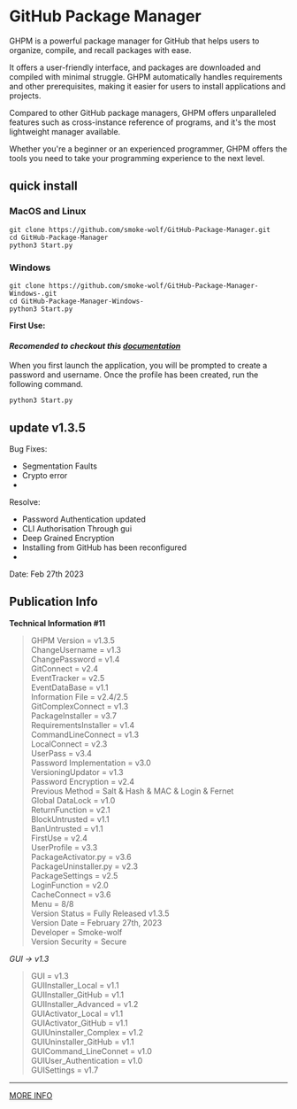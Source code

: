 
# GitHub Package Manager
GHPM is a powerful package manager for GitHub that helps users to organize, compile, and recall packages with ease.

It offers a user-friendly interface, and packages are downloaded and compiled with minimal struggle. GHPM automatically handles requirements and other prerequisites, making it easier for users to install applications and projects.

Compared to other GitHub package managers, GHPM offers unparalleled features such as cross-instance reference of programs, and it's the most lightweight manager available.

Whether you're a beginner or an experienced programmer, GHPM offers the tools you need to take your programming experience to the next level.

## quick install
### MacOS and Linux
	git clone https://github.com/smoke-wolf/GitHub-Package-Manager.git
	cd GitHub-Package-Manager
	python3 Start.py
### Windows
	git clone https://github.com/smoke-wolf/GitHub-Package-Manager-Windows-.git
	cd GitHub-Package-Manager-Windows-
	python3 Start.py
	
**First Use:**

#### *Recomended to checkout this [documentation](https://github.com/smoke-wolf/GitHub-Package-Manager/wiki)*
When you first launch the application, you will be prompted to create a password and username. Once the profile has been created, run the following command.

 

	python3 Start.py


## **update v1.3.5**
Bug Fixes:
- Segmentation Faults
- Crypto error
 - 

Resolve: 
- Password Authentication updated
- CLI Authorisation Through gui
- Deep Grained Encryption
- Installing from GitHub has been reconfigured
- 

Date: Feb 27th 2023


## Publication Info
**Technical Information #11**
>GHPM Version = v1.3.5\
ChangeUsername = v1.3\
ChangePassword = v1.4\
GitConnect = v2.4\
EventTracker = v2.5\
EventDataBase = v1.1\
Information File = v2.4/2.5\
GitComplexConnect = v1.3\
PackageInstaller = v3.7\
RequirementsInstaller = v1.4\
CommandLineConnect = v1.3\
LocalConnect = v2.3\
UserPass = v3.4\
Password Implementation = v3.0\
VersioningUpdator = v1.3\
Password Encryption = v2.4\
Previous Method = Salt & Hash & MAC & Login & Fernet\
Global DataLock = v1.0\
ReturnFunction = v2.1\
BlockUntrusted = v1.1\
BanUntrusted = v1.1\
FirstUse = v2.4\
UserProfile = v3.3\
PackageActivator.py = v3.6\
PackageUninstaller.py = v2.3\
PackageSettings = v2.5\
LoginFunction = v2.0\
CacheConnect = v3.6\
Menu = 8/8\
Version Status = Fully Released v1.3.5\
Version Date = February 27th, 2023\
Developer = Smoke-wolf\
Version Security = Secure

  

*GUI -> v1.3*
>GUI = v1.3\
GUIInstaller_Local = v1.1\
GUIInstaller_GitHub = v1.1\
GUIInstaller_Advanced = v1.2\
GUIActivator_Local = v1.1\
GUIActivator_GitHub = v1.1\
GUIUninstaller_Complex = v1.2\
GUIUninstaller_GitHub = v1.1\
GUICommand_LineConnet = v1.0\
GUIUser_Authentication = v1.0\
GUISettings = v1.7

  
  
_________

[MORE INFO](https://raw.githubusercontent.com/smoke-wolf/GitHub-Package-Manager/main/System/Cache/System/ErrorLog/Errors)
